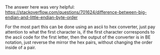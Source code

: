 The answer here was very helpful:
https://stackoverflow.com/questions/701624/difference-between-big-endian-and-little-endian-byte-order

For the most part this can be done using an ascii to hex converter, just pay attention to what the first character is, if the first character corresponds to the ascii code for the first letter, then the output of the converter is in BE notation, just reverse the mirror the hex pairs, without changing the order inside of a pair.
